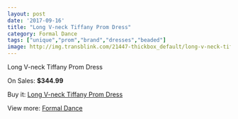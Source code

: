 ```yaml
---
layout: post
date: '2017-09-16'
title: "Long V-neck Tiffany Prom Dress"
category: Formal Dance
tags: ["unique","prom","brand","dresses","beaded"]
image: http://img.transblink.com/21447-thickbox_default/long-v-neck-tiffany-prom-dress.jpg
---
```

Long V-neck Tiffany Prom Dress

On Sales: **$344.99**
<a href="https://www.transblink.com/en/formal-dance/6796-long-v-neck-tiffany-prom-dress.html"><amp-img layout="responsive" width="600" height="600" src="//img.transblink.com/21447-thickbox_default/long-v-neck-tiffany-prom-dress.jpg" alt="Long V-neck Tiffany Prom Dress 0" /></a>
<a href="https://www.transblink.com/en/formal-dance/6796-long-v-neck-tiffany-prom-dress.html"><amp-img layout="responsive" width="600" height="600" src="//img.transblink.com/21449-thickbox_default/long-v-neck-tiffany-prom-dress.jpg" alt="Long V-neck Tiffany Prom Dress 1" /></a>
<a href="https://www.transblink.com/en/formal-dance/6796-long-v-neck-tiffany-prom-dress.html"><amp-img layout="responsive" width="600" height="600" src="//img.transblink.com/21448-thickbox_default/long-v-neck-tiffany-prom-dress.jpg" alt="Long V-neck Tiffany Prom Dress 2" /></a>

Buy it: [Long V-neck Tiffany Prom Dress](https://www.transblink.com/en/formal-dance/6796-long-v-neck-tiffany-prom-dress.html "Long V-neck Tiffany Prom Dress")

View more: [Formal Dance](https://www.transblink.com/en/6-formal-dance "Formal Dance")